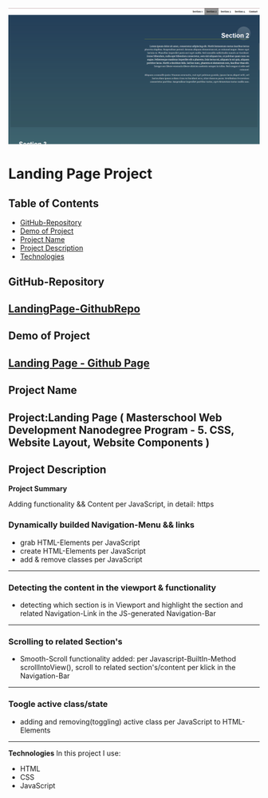 ![Landing Page Poject Screenshot](./img/landingPagev2Screenshot.png)
# Landing Page Project

## Table of Contents

* [GitHub-Repository](#githubRepository)
* [Demo of Project](#demoOfProject)
* [Project Name](#projectName)
* [Project Description](#projectDescription)
* [Technologies](#technologies)

## GitHub-Repository
[LandingPage-GithubRepo](https://github.com/HaYaDa/landing-pagev2-master)
---
## Demo of Project
[Landing Page - Github Page](https://hayada.github.io/landing-pagev2-master/)
---
## Project Name
**Project:Landing Page ( Masterschool Web Development Nanodegree Program - 5. CSS, Website Layout, Website Components )** 
---
## Project Description
**Project Summary**

Adding functionality && Content per JavaScript, in detail: https

### Dynamically builded Navigation-Menu && links
- grab HTML-Elements per JavaScript
- create HTML-Elements per JavaScript
- add & remove classes per JavaScript 
---

### Detecting the content in the viewport & functionality 
- detecting which section is in Viewport and highlight the section and related Navigation-Link in the JS-generated Navigation-Bar
---

### Scrolling to related Section's
- Smooth-Scroll functionality added: per Javascript-BuiltIn-Method scrollIntoView(), scroll to related section's/content per klick in the Navigation-Bar
---

### Toogle active class/state
- adding and removing(toggling) active class per JavaScript to HTML-Elements
---

<!-- This project aims to give us **real-world scenarios of manipulating the DOM**. The functionality we will be using serves two purposes: to prepare us for *appending dynamically added data to the DOM*, and to show us *how javascript can improve the usability* of an otherwise static site. This project barely touches the surface of what is possible, but it does use some incredibly common events, methods, and logic. -->

**Technologies**
In this project I use: <br>
- HTML
- CSS
- JavaScript

